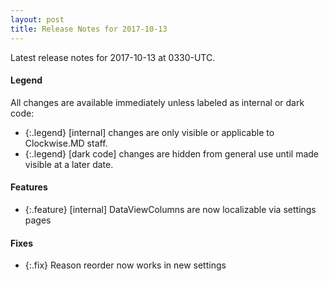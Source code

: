 ```yaml
---
layout: post
title: Release Notes for 2017-10-13
---
```


Latest release notes for 2017-10-13 at 0330-UTC.

<div class='legend' markdown='1'>

#### Legend

All changes are available immediately unless labeled as internal or dark code:

- {:.legend} [internal] changes are only visible or applicable to Clockwise.MD staff.
- {:.legend} [dark code] changes are hidden from general use until made visible at a later date.

</div>

<div class='features' markdown='1'>

#### Features

- {:.feature} [internal] DataViewColumns are now localizable via settings pages

</div>

<div class='fixes' markdown='1'>

#### Fixes

- {:.fix} Reason reorder now works in new settings

</div>
